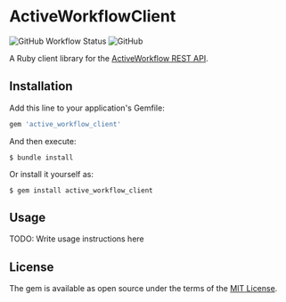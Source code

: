# ActiveWorkflowClient

![GitHub Workflow Status](https://img.shields.io/github/workflow/status/raspberry-lef/active_workflow_client/Ruby?label=build&style=flat-square) ![GitHub](https://img.shields.io/github/license/raspberry-lef/active_workflow_client?color=27aace&style=flat-square)

A Ruby client library for the [ActiveWorkflow REST API](https://docs.activeworkflow.org/rest-api).

## Installation

Add this line to your application's Gemfile:

```ruby
gem 'active_workflow_client'
```

And then execute:

    $ bundle install

Or install it yourself as:

    $ gem install active_workflow_client

## Usage

TODO: Write usage instructions here

## License

The gem is available as open source under the terms of the [MIT License](https://opensource.org/licenses/MIT).
